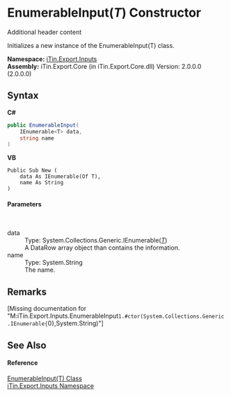 # EnumerableInput(*T*) Constructor 
Additional header content 

Initializes a new instance of the EnumerableInput(T) class.

**Namespace:**&nbsp;<a href="N_iTin_Export_Inputs">iTin.Export.Inputs</a><br />**Assembly:**&nbsp;iTin.Export.Core (in iTin.Export.Core.dll) Version: 2.0.0.0 (2.0.0.0)

## Syntax

**C#**<br />
``` C#
public EnumerableInput(
	IEnumerable<T> data,
	string name
)
```

**VB**<br />
``` VB
Public Sub New ( 
	data As IEnumerable(Of T),
	name As String
)
```


#### Parameters
&nbsp;<dl><dt>data</dt><dd>Type: System.Collections.Generic.IEnumerable(<a href="T_iTin_Export_Inputs_EnumerableInput_1">*T*</a>)<br />A DataRow array object than contains the information.</dd><dt>name</dt><dd>Type: System.String<br />The name.</dd></dl>

## Remarks
\[Missing <remarks> documentation for "M:iTin.Export.Inputs.EnumerableInput`1.#ctor(System.Collections.Generic.IEnumerable{`0},System.String)"\]

## See Also


#### Reference
<a href="T_iTin_Export_Inputs_EnumerableInput_1">EnumerableInput(T) Class</a><br /><a href="N_iTin_Export_Inputs">iTin.Export.Inputs Namespace</a><br />
